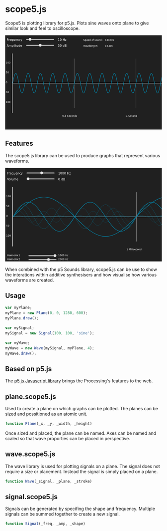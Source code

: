 [p5js]: https://p5js.org/

scope5.js
=========

Scope5 is plotting library for p5.js. Plots sine waves onto plane to give similar look and feel to oscilloscope.

![Sine Wave Render](/images/sine.png)

Features
--------

The scope5.js library can be used to produce graphs that represent various waveforms.

![Additive Synth](/images/synth.png)

When combined with the p5 Sounds library, scope5.js can be use to show the interations within additive synthesisers and how visualise how various waveforms are created.

Usage
-----

```js
var myPlane;
myPlane = new Plane(0, 0, 1280, 600);
myPlane.draw();
```

```js
var mySignal;
mySignal = new Signal(100, 100, 'sine');
```

```js
var myWave;
myWave = new Wave(mySignal, myPlane, 4);
myWave.draw();
```

Based on p5.js
----------
The [p5.js Javascript library][p5js]  brings the Processing's features to the web.

plane.scope5.js
---------------
Used to create a plane on which graphs can be plotted. The planes can be sized and possitioned as an atomic unit.
```js
function Plane(_x, _y, _width, _height)
```
Once sized and placed, the plane can be named. Axes can be named and scaled so that wave proporties can be placed in perspective.

wave.scope5.js
--------------
The wave library is used for plotting signals on a plane. The signal does not require a size or placement. Instead the signal is simply placed on a plane.
```js
function Wave(_signal, _plane, _stroke)
```

signal.scope5.js
----------------
Signals can be generated by specifing the shape and frequency. Multiple signals can be summed together to create a new signal.
```js
function Signal(_freq, _amp, _shape)
```

